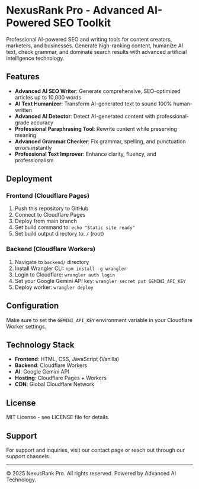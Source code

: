 # NexusRank Pro - Advanced AI-Powered SEO Toolkit

Professional AI-powered SEO and writing tools for content creators, marketers, and businesses. Generate high-ranking content, humanize AI text, check grammar, and dominate search results with advanced artificial intelligence technology.

## Features

- **Advanced AI SEO Writer**: Generate comprehensive, SEO-optimized articles up to 10,000 words
- **AI Text Humanizer**: Transform AI-generated text to sound 100% human-written
- **Advanced AI Detector**: Detect AI-generated content with professional-grade accuracy
- **Professional Paraphrasing Tool**: Rewrite content while preserving meaning
- **Advanced Grammar Checker**: Fix grammar, spelling, and punctuation errors instantly
- **Professional Text Improver**: Enhance clarity, fluency, and professionalism

## Deployment

### Frontend (Cloudflare Pages)
1. Push this repository to GitHub
2. Connect to Cloudflare Pages
3. Deploy from main branch
4. Set build command to: `echo "Static site ready"`
5. Set build output directory to: `/` (root)

### Backend (Cloudflare Workers)
1. Navigate to `backend/` directory
2. Install Wrangler CLI: `npm install -g wrangler`
3. Login to Cloudflare: `wrangler auth login`
4. Set your Google Gemini API key: `wrangler secret put GEMINI_API_KEY`
5. Deploy worker: `wrangler deploy`

## Configuration

Make sure to set the `GEMINI_API_KEY` environment variable in your Cloudflare Worker settings.

## Technology Stack

- **Frontend**: HTML, CSS, JavaScript (Vanilla)
- **Backend**: Cloudflare Workers
- **AI**: Google Gemini API
- **Hosting**: Cloudflare Pages + Workers
- **CDN**: Global Cloudflare Network

## License

MIT License - see LICENSE file for details.

## Support

For support and inquiries, visit our contact page or reach out through our support channels.

---

© 2025 NexusRank Pro. All rights reserved. Powered by Advanced AI Technology.